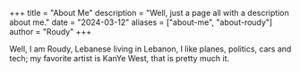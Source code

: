 +++ title = "About Me" description = "Well, just a page all with a description about me." date = "2024-03-12" aliases = ["about-me", "about-roudy"] author = "Roudy" +++

Well, I am Roudy, Lebanese living in Lebanon, I like planes, politics, cars and tech; my favorite artist is KanYe West, that is pretty much it.
